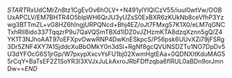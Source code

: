 $START$RxUdCMrZn8tz1CgEvOv6hOLV++N491ylYlQlCzV55/iuuI0wtVw/OOBUxAPCLV/EM7BHTR4O5blpWH6QrJU3yUZsS0ExBXR6zKUkNb8ceVfhP3Yzwg3BTTmZL+vG8HZ6hIngjURPQNcd+Bhj4EZ/oJt7FMxg57K1X0/eLM7qGNCTxhRlI8ido337TqqzrP9u7QaVQSmTBXd1lDZ0vJZHzmKTA8dzqXznn5gQ/Z4YK1T3NJhoAAT97oEFXpvOwwRNP4DwKnESkpcS/P56psk6UUvXZi79jFSRg3Dr5ZNF4XY7A1SjddcXuBbOMkY0n3dSl+RgNf8gcQVUNSDZTu1NO7DpDv5U3dYFOcG6S1jrGp/W7pxypXxcvYsFU1bj02XwmHgtEAa+0QDNXItKduMAG55rCqY+BaTsEF2Z1SoYR3l3XVJxJuLkAxroJRbFDffzqba6flRUL0aBDn9orJmnDw==$END$